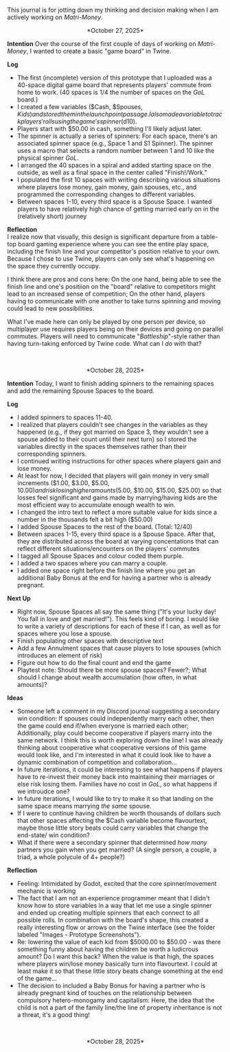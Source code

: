 This journal is for jotting down my thinking and decision making when I am actively working on *Matri-Money*.

<p align="center">*October 27, 2025*</p>

**Intention**
Over the course of the first couple of days of working on *Matri-Money*, I wanted to create a basic "game board" in Twine. 

**Log**
- The first (incomplete) version of this prototype that I uploaded was a 40-space digital game board that represents players' commute from home to work. (40 spaces is 1/4 the number of spaces on the *GoL* board.)
- I created a few variables ($Cash, $Spouses, $Kids) and stored them in the launchpoint passage. I also made a variable to track players' rolls using the game's spinner ($d10). 
- Players start with $50.00 in cash, something I'll likely adjust later. 
- The spinner is actually a series of spinners: For each space, there's an associated spinner space (e.g., Space 1 and S1 Spinner). The spinner uses a macro that selects a random number between 1 and 10 like the physical spinner *GoL*. 
- I arranged the 40 spaces in a spiral and added starting space on the outside, as well as a final space in the center called "Finish!/Work."
- I populated the first 10 spaces with writing describing various situations where players lose money, gain money, gain spouses, etc., and programmed the corresponding changes to different variables.
- Between spaces 1-10, every third space is a Spouse Space. I wanted players to have relatively high chance of getting married early on in the (relatively short) journey

**Reflection**   
I realize now that visually, this design is significant departure from a table-top board gaming experience where you can see the entire play space, including the finish line and your competitor's position relative to your own. Because I chose to use Twine, players can only see what's happening on the space they currently occupy. 

I think there are pros and cons here: On the one hand, being able to see the finish line and one's positiion on the "board" relative to competitors might lead to an increased sense of competition; On the other hand, players having to communicate with one another to take turns spinning and moving could lead to new possibilities. 

What I've made here can only be played by one person per device, so multiplayer use requires players being on their devices and going on parallel commutes. Players will need to communicate "*Battleship*"-style rather than having turn-taking enforced by Twine code. What can I *do* with that? 

&nbsp;
&nbsp;
<p align="center">*October 28, 2025*</p>

**Intention**
Today, I want to finish adding spinners to the remaining spaces and add the remaining Spouse Spaces to the board. 

**Log**
- I added spinners to spaces 11-40. 
- I realized that players couldn't see changes in the variables as they happened (e.g., if they got married on Space 3, they wouldn't see a spouse added to their count until their next turn) so I stored the variables directly in the spaces themselves rather than their corresponding spinners.
- I continued writing instructions for other spaces where players gain and lose money.
- At least for now, I decided that players will gain money in very small increments ($1.00, $3.00, $5.00, $10.00) and risk losing higher amounts ($5.00, $10.00, $15.00, $25.00) so that losses feel significant and gains made by marrying/having kids
are the most efficient way to accumulate enough wealth to win. 
- I changed the intro text to reflect a more suitable value for kids since a number in the thousands felt a bit high ($50.00)
- I added Spouse Spaces to the rest of the board. (Total: 12/40)
- Between spaces 1-15, every third space is a Spouse Space. After that, they are distributed across the board at varying concentations that can reflect different situations/encounters on the players' commutes 
- I tagged all Spouse Spaces and colour coded them purple. 
- I added a two spaces where you can marry a couple. 
- I added one space right before the finish line where you get an additional Baby Bonus at the end for having a partner who is already pregnant. 

**Next Up**
- Right now, Spouse Spaces all say the same thing ("It's your lucky day! You fall in love and get married!"). This feels kind of boring. I would like to write a variety of descriptions for each of these if I can, as well as for spaces where you lose a spouse. 
- Finish populating other spaces with descriptive text
- Add a few Annulment spaces that cause players to lose spouses (which introduces an element of risk)
- Figure out how to do the final count and end the game
- Playtest note: Should there be more spouse spaces? Fewer?; What should I change about wealth accumulation (how often, in what amounts)?

**Ideas**
- Someone left a comment in my Discord journal suggesting a secondary win condition: If spouses could independently marry each other, then the game could end if/when everyone is married each other; Additionally, play could become cooperative if players marry into the same network. I think this is worth exploring down the line! I was already thinking about cooperative what cooperative versions of this game would look like, and I'm interested in what it could look like to have a dynamic combination of competition and collaboration...
- In future iterations, it could be interesting to see what happens if players have to re-invest their money back into maintaining their marriages or else risk losing them. Families have no cost in *GoL*, so what happens if we introudce one?
- In future iterations, I would like to try to make it so that landing on the same space means marrying *the same* spouse. 
- If I were to continue having children be worth thousands of dollars such that other spaces affecting the $Cash variable become flavourtext, maybe those little story beats could carry variables that change the end-state/ win condition? 
- What if there were a secondary spinner that determined *how many* partners you gain when you get married? (A single person, a couple, a triad, a whole polycule of 4+ people?)


**Reflection**
- Feeling: Intimidated by Godot, excited that the core spinner/movement mechanic is working
- The fact that I am not an experience programmer meant that I didn't know how to store variables in a way that let me use a single spinner and ended up creating multiple spinners that each connect to all possible rolls. In combination with the board's shape, this created a really interesting flow or arrows on the Twine interface (see the folder labeled "Images - Prototype Screenshots"). 
- Re: lowering the value of each kid from $5000.00 to $50.00 - was there something funny about having the children be worth a ludicrous amount? Do I want this back? When the value is that high, the spaces where players win/lose money basically turn into flavourtext. I could at least make it so that these little story beats change something at the end of the game...
- The decision to included a Baby Bonus for having a partner who is already pregnant kind of touches on the relationship between compulsory hetero-monogamy and capitalism: Here, the idea that the child is not a part of the family line/the line of property inheritance is not a threat, it's a good thing! 

&nbsp;
&nbsp;
<p align="center">*October 28, 2025*</p>